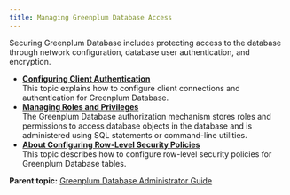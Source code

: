 ```yaml
---
title: Managing Greenplum Database Access 
---
```


Securing Greenplum Database includes protecting access to the database through network configuration, database user authentication, and encryption.

-   **[Configuring Client Authentication](client_auth.html)**  
This topic explains how to configure client connections and authentication for Greenplum Database.
-   **[Managing Roles and Privileges](roles_privs.html)**  
The Greenplum Database authorization mechanism stores roles and permissions to access database objects in the database and is administered using SQL statements or command-line utilities.
-   **[About Configuring Row-Level Security Policies](row_security.html)**  
This topic describes how to configure row-level security policies for Greenplum Database tables.

**Parent topic:** [Greenplum Database Administrator Guide](admin_guide.html)


